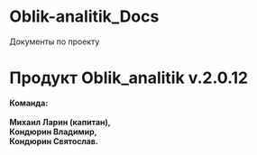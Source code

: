 # Oblik-analitik_Docs
Документы по проекту

# Продукт Oblik_analitik v.2.0.12

<b>Команда:<b><br>    
Михаил Ларин (капитан),<br>
Кондюрин Владимир, <br>
Кондюрин Святослав.<br>

